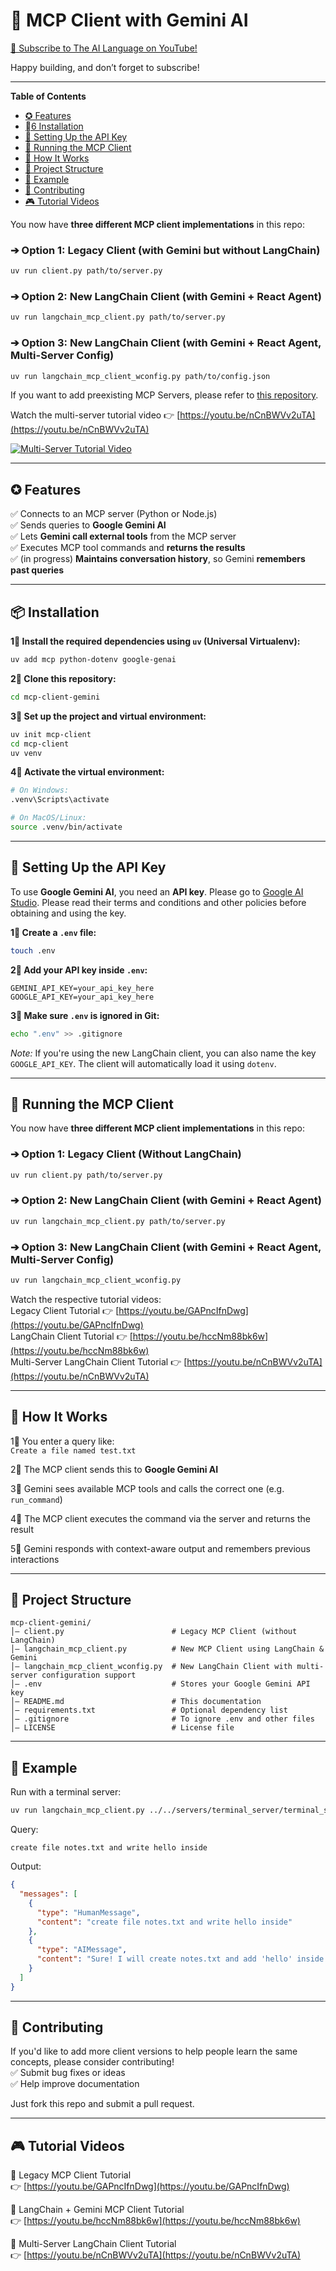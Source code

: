 # 🚀 MCP Client with Gemini AI

[📢 Subscribe to The AI Language on YouTube!](https://youtube.com/@theailanguage?sub_confirmation=1)

Happy building, and don’t forget to subscribe!  

---

**Table of Contents**
- [✪ Features](#-features)
- [὎6 Installation](#-installation)
- [🔑 Setting Up the API Key](#-setting-up-the-api-key)
- [🚀 Running the MCP Client](#-running-the-mcp-client)
- [🔧 How It Works](#-how-it-works)
- [📁 Project Structure](#-project-structure)
- [🎯 Example](#-example)
- [🌟 Contributing](#-contributing)
- [🎮 Tutorial Videos](#-tutorial-videos)

You now have **three different MCP client implementations** in this repo:

### ➔ Option 1: Legacy Client (with Gemini but without LangChain)
```bash
uv run client.py path/to/server.py
```

### ➔ Option 2: New LangChain Client (with Gemini + React Agent)
```bash
uv run langchain_mcp_client.py path/to/server.py
```

### ➔ Option 3: New LangChain Client (with Gemini + React Agent, Multi-Server Config)
```bash
uv run langchain_mcp_client_wconfig.py path/to/config.json
```

If you want to add preexisting MCP Servers, please refer to [this repository](https://github.com/modelcontextprotocol/servers).

Watch the multi-server tutorial video 👉 [https://youtu.be/nCnBWVv2uTA](https://youtu.be/nCnBWVv2uTA)

[![Multi-Server Tutorial Video](https://img.youtube.com/vi/nCnBWVv2uTA/maxresdefault.jpg)](https://youtu.be/nCnBWVv2uTA)

---

## ✪ **Features**
✅ Connects to an MCP server (Python or Node.js)  
✅ Sends queries to **Google Gemini AI**  
✅ Lets **Gemini call external tools** from the MCP server  
✅ Executes MCP tool commands and **returns the results**  
✅ (in progress) **Maintains conversation history**, so Gemini **remembers past queries**       

---

## 📦 **Installation**

**1⃣ Install the required dependencies using `uv` (Universal Virtualenv):**
```bash
uv add mcp python-dotenv google-genai
```

**2⃣ Clone this repository:**
```bash
cd mcp-client-gemini
```

**3⃣ Set up the project and virtual environment:**
```bash
uv init mcp-client
cd mcp-client
uv venv
```

**4⃣ Activate the virtual environment:**
```bash
# On Windows:
.venv\Scripts\activate

# On MacOS/Linux:
source .venv/bin/activate
```

---

## 🔑 **Setting Up the API Key**

To use **Google Gemini AI**, you need an **API key**. Please go to [Google AI Studio](https://aistudio.google.com/prompts/new_chat). Please read their terms and conditions and other policies before obtaining and using the key.

**1⃣ Create a `.env` file:**
```bash
touch .env
```

**2⃣ Add your API key inside `.env`:**
```
GEMINI_API_KEY=your_api_key_here
GOOGLE_API_KEY=your_api_key_here
```

**3⃣ Make sure `.env` is ignored in Git:**
```bash
echo ".env" >> .gitignore
```

*Note:* If you're using the new LangChain client, you can also name the key `GOOGLE_API_KEY`. The client will automatically load it using `dotenv`.

---

## 🚀 **Running the MCP Client**

You now have **three different MCP client implementations** in this repo:

### ➔ Option 1: Legacy Client (Without LangChain)
```bash
uv run client.py path/to/server.py
```

### ➔ Option 2: New LangChain Client (with Gemini + React Agent)
```bash
uv run langchain_mcp_client.py path/to/server.py
```

### ➔ Option 3: New LangChain Client (with Gemini + React Agent, Multi-Server Config)
```bash
uv run langchain_mcp_client_wconfig.py
```

Watch the respective tutorial videos:  
Legacy Client Tutorial 👉 [https://youtu.be/GAPncIfnDwg](https://youtu.be/GAPncIfnDwg)  
LangChain Client Tutorial 👉 [https://youtu.be/hccNm88bk6w](https://youtu.be/hccNm88bk6w)  
Multi-Server LangChain Client Tutorial 👉 [https://youtu.be/nCnBWVv2uTA](https://youtu.be/nCnBWVv2uTA)

---

## 🔧 **How It Works**

1⃣ You enter a query like:  
`Create a file named test.txt`

2⃣ The MCP client sends this to **Google Gemini AI**

3⃣ Gemini sees available MCP tools and calls the correct one (e.g. `run_command`)

4⃣ The MCP client executes the command via the server and returns the result

5⃣ Gemini responds with context-aware output and remembers previous interactions

---

## 📁 **Project Structure**
```
mcp-client-gemini/
│— client.py                        # Legacy MCP Client (without LangChain)
│— langchain_mcp_client.py          # New MCP Client using LangChain & Gemini
│— langchain_mcp_client_wconfig.py  # New LangChain Client with multi-server configuration support
│— .env                             # Stores your Google Gemini API key
│— README.md                        # This documentation
│— requirements.txt                 # Optional dependency list
│— .gitignore                       # To ignore .env and other files
│— LICENSE                          # License file
```

---

## 🎯 **Example**

Run with a terminal server:
```bash
uv run langchain_mcp_client.py ../../servers/terminal_server/terminal_server.py
```

Query:
```
create file notes.txt and write hello inside
```

Output:
```json
{
  "messages": [
    {
      "type": "HumanMessage",
      "content": "create file notes.txt and write hello inside"
    },
    {
      "type": "AIMessage",
      "content": "Sure! I will create notes.txt and add 'hello' inside it."
    }
  ]
}
```

---

## 🌟 **Contributing**

If you'd like to add more client versions to help people learn the same concepts, please consider contributing!  
✅ Submit bug fixes or ideas  
✅ Help improve documentation

Just fork this repo and submit a pull request.

---

## 🎮 **Tutorial Videos**

🎥 Legacy MCP Client Tutorial  
👉 [https://youtu.be/GAPncIfnDwg](https://youtu.be/GAPncIfnDwg)

🎥 LangChain + Gemini MCP Client Tutorial  
👉 [https://youtu.be/hccNm88bk6w](https://youtu.be/hccNm88bk6w)

🎥 Multi-Server LangChain Client Tutorial  
👉 [https://youtu.be/nCnBWVv2uTA](https://youtu.be/nCnBWVv2uTA)